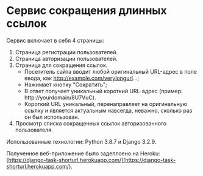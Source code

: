 # Сервис сокращения длинных ссылок

Сервис включает в себя 4 страницы:

1. Страница регистрации пользователей.
2. Страница авторизации пользователей.
3. Страница для сокращения ссылок.
     + Посетитель сайта вводит любой оригинальный URL-адрес в поле ввода, как   http://example.com/verylongurl...;
     + Нажимает кнопку "Сократить";
     + В ответ получает уникальный короткий URL-адрес (пример: http://yourdomain/8U7VuC).
	 + Короткий URL уникальный, перенаправляет на оригинальную ссылку и является актуальным навсегда, неважно, сколько раз он был использован.
4. Просмотр списка сокращенных ссылок авторизованного пользователя.

Использованные технологии: Python 3.8.7 и Django 3.2.9.

Полученное веб-приложение было задеплоено на Heroku: [https://django-task-shorturl.herokuapp.com/](https://django-task-shorturl.herokuapp.com/).
